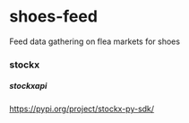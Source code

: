 # shoes-feed

Feed data gathering on flea markets for shoes

### stockx

##### stockxapi

https://pypi.org/project/stockx-py-sdk/


